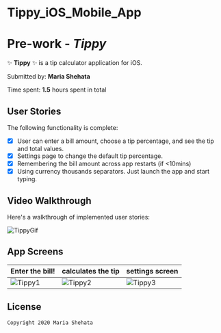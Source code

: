 # Tippy_iOS_Mobile_App
# Pre-work - *Tippy*

:sparkles: **Tippy** :sparkles: is a tip calculator application for iOS.

Submitted by: **Maria Shehata**

Time spent: **1.5** hours spent in total

## User Stories

The following functionality is complete:

* [x] User can enter a bill amount, choose a tip percentage, and see the tip and total values.
* [x] Settings page to change the default tip percentage.
* [x] Remembering the bill amount across app restarts (if <10mins)
* [x] Using currency thousands separators.
 Just launch the app and start typing.

## Video Walkthrough 

Here's a walkthrough of implemented user stories:

![TippyGif](https://user-images.githubusercontent.com/49815957/87880061-98a1da00-c9bc-11ea-9bec-e5b9502fe128.gif)


## App Screens
| Enter the bill!  | calculates the tip | settings screen |
| ------------- | ------------- |---------------|
| ![Tippy1](https://user-images.githubusercontent.com/49815957/87888494-2f8d8700-c9fb-11ea-9251-ee1eb70ccd52.jpg)  | ![Tippy2](https://user-images.githubusercontent.com/49815957/87888496-33210e00-c9fb-11ea-9e01-9654e87a293f.jpg)  | ![Tippy3](https://user-images.githubusercontent.com/49815957/87888501-36b49500-c9fb-11ea-82c4-2260a0d973a3.jpg)

## License

    Copyright 2020 Maria Shehata

